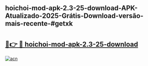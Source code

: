 ## hoichoi-mod-apk-2.3-25-download-APK-Atualizado-2025-Grátis-Download-versão-mais-recente-#getxk

# <h2><a href="https://ainizakaria.my?title=hoichoi-mod-apk-2.3-25-download&ref=20M">🔗👉 🔴 hoichoi-mod-apk-2.3-25-download</a></h2>

[![acn](https://github.com/user-attachments/assets/0f9c940e-d8b0-45ae-aac7-cd30a18b3e1c)](https://ainizakaria.my?title=hoichoi-mod-apk-2.3-25-download&ref=20M)

